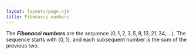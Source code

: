 ```yaml
---
layout: layouts/page.njk
title: Fibonacci numbers
---
```

The __*Fibonacci numbers*__ are the sequence  $\langle 0, 1, 2, 3, 5, 8, 13, 21, 34, \ldots \rangle$.  The sequence starts with $\langle 0, 1 \rangle$, and each subsequent number is the sum of the previous two.